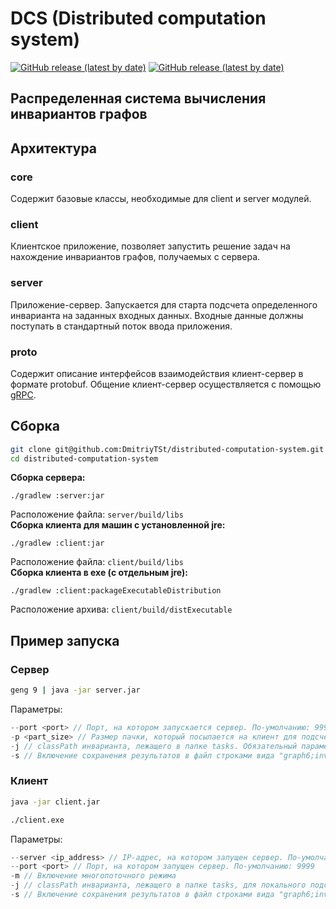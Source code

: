 # DCS (Distributed computation system)
[![GitHub release (latest by date)](https://img.shields.io/github/v/release/DmitriyTSt/distributed-computation-system?color=green&display_name=tag)](https://github.com/DmitriyTSt/distributed-computation-system/releases/latest)
[![GitHub release (latest by date)](https://img.shields.io/github/v/release/DmitriyTSt/dcs-core?display_name=tag&label=dcs-core)](https://github.com/DmitriyTSt/dcs-core/releases/latest)
## Распределенная система вычисления инвариантов графов

## Архитектура
### core
Содержит базовые классы, необходимые для client и server модулей.
### client
Клиентское приложение, позволяет запустить решение задач на нахождение инвариантов графов, получаемых с сервера.
### server
Приложение-сервер. Запускается для старта подсчета определенного инварианта на заданных входных данных. Входные данные должны поступать в стандартный поток ввода приложения.
### proto
Содержит описание интерфейсов взаимодействия клиент-сервер в формате protobuf. Общение клиент-сервер осуществляется с помощью [gRPC](https://grpc.io/).
## Сборка
```bash
git clone git@github.com:DmitriyTSt/distributed-computation-system.git
cd distributed-computation-system
```
**Сборка сервера:**
```
./gradlew :server:jar
```
Расположение файла: ```server/build/libs```  
**Сборка клиента для машин с установленной jre:**
```
./gradlew :client:jar
```
Расположение файла: ```client/build/libs```  
**Сборка клиента в exe (с отдельным jre):**
```
./gradlew :client:packageExecutableDistribution
```
Расположение архива: ```client/build/distExecutable```


## Пример запуска
### Сервер
```bash
geng 9 | java -jar server.jar
```
Параметры:
```cpp
--port <port> // Порт, на котором запускается сервер. По-умолчанию: 9999
-p <part_size> // Размер пачки, который посылается на клиент для подсчета. По-умолчанию: 1000
-j // classPath инварианта, лежащего в папке tasks. Обязательный параметр.
-s // Включение сохранения результатов в файл строками вида "graph6;invariant"
```
### Клиент
```bash
java -jar client.jar
```
```bash
./client.exe
```
Параметры:
```cpp
--server <ip_address> // IP-адрес, на котором запущен сервер. По-умолчанию: 127.0.0.1
--port <port> // Порт, на котором запущен сервер. По-умолчанию: 9999
-m // Включение многопоточного режима 
-j // classPath инварианта, лежащего в папке tasks, для локального подсчета
-s // Включение сохранения результатов в файл строками вида "graph6;invariant"
```
